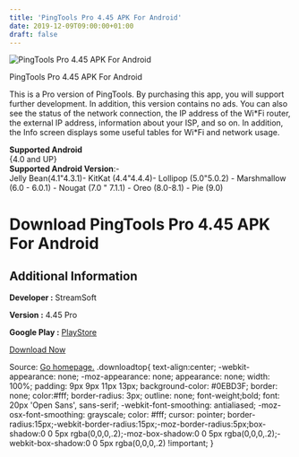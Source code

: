 ```yaml
---
title: 'PingTools Pro 4.45 APK For Android'
date: 2019-12-09T09:00:00+01:00
draft: false
---
```


![PingTools Pro 4.45 APK For Android](https://i0.wp.com/apkhome.net/wp-content/uploads/2019/11/PingTools-Pro-4.45.png "PingTools Pro 4.45 APK For Android")

  

PingTools Pro 4.45 APK For Android

This is a Pro version of PingTools. By purchasing this app, you will support further development. In addition, this version contains no ads. You can also see the status of the network connection, the IP address of the Wi\*Fi router, the external IP address, information about your ISP, and so on. In addition, the Info screen displays some useful tables for Wi\*Fi and network usage.

**Supported Android**  
{4.0 and UP}  
**Supported Android Version**:-  
Jelly Bean(4.1"4.3.1)- KitKat (4.4"4.4.4)- Lollipop (5.0"5.0.2) - Marshmallow (6.0 - 6.0.1) - Nougat (7.0 " 7.1.1) - Oreo (8.0-8.1) - Pie (9.0)

Download PingTools Pro 4.45 APK For Android
===========================================

Additional Information
----------------------

**Developer :** StreamSoft

**Version :** 4.45 Pro

**Google Play :** [PlayStore](https://play.google.com/store/apps/details?id=ua.com.streamsoft.pingtoolspro)

  

[Download Now](https://store4app.co/post/pingtools-pro-4-45-apk-for-android_1574938852)

  
Source: [Go homepage.](https://store4app.co/post/pingtools-pro-4-45-apk-for-android_1574938852) .downloadtop{ text-align:center; -webkit-appearance: none; -moz-appearance: none; appearance: none; width: 100%; padding: 9px 9px 11px 13px; background-color: #0EBD3F; border: none; color:#fff; border-radius: 3px; outline: none; font-weight;bold; font: 20px 'Open Sans', sans-serif; -webkit-font-smoothing: antialiased; -moz-osx-font-smoothing: grayscale; color: #fff; cursor: pointer; border-radius:15px;-webkit-border-radius:15px;-moz-border-radius:5px;box-shadow:0 0 5px rgba(0,0,0,.2);-moz-box-shadow:0 0 5px rgba(0,0,0,.2);-webkit-box-shadow:0 0 5px rgba(0,0,0,.2) !important; }